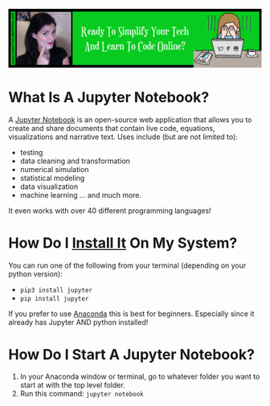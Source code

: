 <a href='https://www.learntocodeonline.com/'>![Learn To Code Online By Clicking Here](../Images/learn-to-code-online.png?raw=true "Learn To Code Online")</a>

# What Is A Jupyter Notebook?

A [Jupyter Notebook](https://jupyter.org/) is an open-source web application that allows you to create and share documents that contain live code, equations, visualizations and narrative text. Uses include (but are not limited to):
- testing
- data cleaning and transformation
- numerical simulation
- statistical modeling
- data visualization
- machine learning
... and much more.

It even works with over 40 different programming languages!

# How Do I [Install It](https://jupyter.org/install.html) On My System?

You can run one of the following from your terminal (depending on your python version):
- `pip3 install jupyter`
- `pip install jupyter`

If you prefer to use [Anaconda](https://github.com/ProsperousHeart/cheatsheets/blob/master/Tools/Anaconda.md) this is best for beginners. Especially since it already has Jupyter AND python installed!

# How Do I Start A Jupyter Notebook?

1. In your Anaconda window or terminal, go to whatever folder you want to start at with the top level folder.
2. Run this command:  `jupyter notebook`
